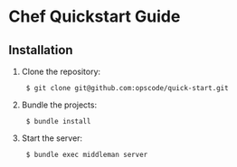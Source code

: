 Chef Quickstart Guide
=====================

Installation
------------
1. Clone the repository:

        $ git clone git@github.com:opscode/quick-start.git

1. Bundle the projects:

        $ bundle install

1. Start the server:

        $ bundle exec middleman server
